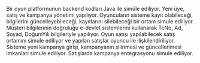 Bir oyun platformunun backend kodları Java ile simüle ediliyor.
Yeni üye, satış ve kampanya yönetimi yapılıyor.
Oyuncuların sisteme kayıt olabileceği, bilgilerini güncelleyebileceği, kayıtlarını silebileceği bir ortam simule ediliyor. 
Müşteri bilgilerinin doğruluğu e-devlet sistemlerini kullanarak TcNo, Ad, Soyad, DoğumYılı bilgileriyle yapılıyor.
Oyun satışı yapılabilecek satış ortamını simule ediliyor ve yapılan satışlar oyuncu ile ilişkilendiriliyor.
Sisteme yeni kampanya girişi, kampanyanın silinmesi ve güncellenmesi imkanları simule ediliyor.
Satışlarda kampanya entegrasyonu simule ediliyor.

